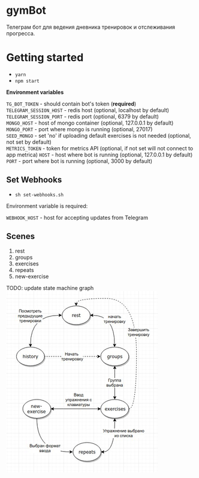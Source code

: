 # gymBot  

Телеграм бот для ведения дневника тренировок и отслеживания прогресса.

# Getting started

- `yarn`
- `npm start`

**Environment variables**

`TG_BOT_TOKEN` - should contain bot's token (**required**)  
`TELEGRAM_SESSION_HOST` - redis host (optional, localhost by default)  
`TELEGRAM_SESSION_PORT` - redis port (optional, 6379 by default)  
`MONGO_HOST` - host of mongo container (optional, 127.0.0.1 by default)  
`MONGO_PORT` - port where mongo is running (optional, 27017)  
`SEED_MONGO` - set 'no' if uploading default exercises is not needed (optional, not set by default)  
`METRICS_TOKEN` - token for metrics API (optional, if not set will not connect to app metrica)
`HOST` - host where bot is running (optional, 127.0.0.1 by default)
`PORT` - port where bot is running (optional, 3000 by default)

## Set Webhooks

- `sh set-webhooks.sh`

Environment variable is required:

`WEBHOOK_HOST` - host for accepting updates from Telegram

## Scenes

1. rest
2. groups
3. exercises
4. repeats
5. new-exercise

TODO: update state machine graph
[![states diagram](docs/sm-map.jpg)](https://www.draw.io/#G13zr-dOdOzLFq-QRwO_9vNef2uWS-OtA1)